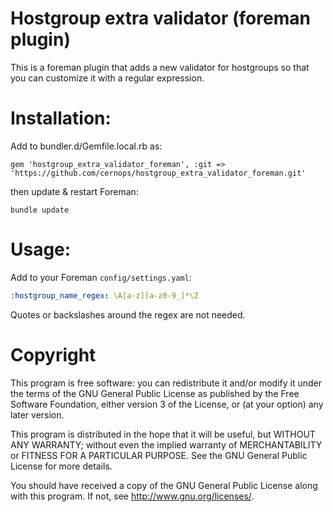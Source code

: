 # Hostgroup extra validator (foreman plugin)

This is a foreman plugin that adds a new validator for hostgroups so that you can customize it
with a regular expression.

# Installation:

Add to bundler.d/Gemfile.local.rb as:

    gem 'hostgroup_extra_validator_foreman', :git => 'https://github.com/cernops/hostgroup_extra_validator_foreman.git'

then update & restart Foreman:

    bundle update

# Usage:


Add to your Foreman `config/settings.yaml`:

```yaml
:hostgroup_name_regex: \A[a-z][a-z0-9_]*\Z
```

Quotes or backslashes around the regex are not needed.


# Copyright

This program is free software: you can redistribute it and/or modify
it under the terms of the GNU General Public License as published by
the Free Software Foundation, either version 3 of the License, or
(at your option) any later version.

This program is distributed in the hope that it will be useful,
but WITHOUT ANY WARRANTY; without even the implied warranty of
MERCHANTABILITY or FITNESS FOR A PARTICULAR PURPOSE.  See the
GNU General Public License for more details.

You should have received a copy of the GNU General Public License
along with this program.  If not, see <http://www.gnu.org/licenses/>.      
